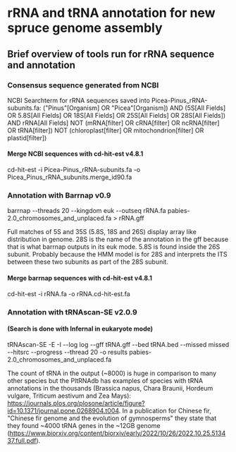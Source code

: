 # rRNA and tRNA annotation for new spruce genome assembly

## Brief overview of tools run for rRNA sequence and annotation
### Consensus sequence generated from NCBI
NCBI Searchterm for rRNA sequences saved into Picea-Pinus_rRNA-subunits.fa:
("Pinus"[Organism] OR "Picea"[Organism]) AND (5S[All Fields] OR 5.8S[All Fields] OR 18S[All Fields] OR 25S[All Fields] OR 28S[All Fields]) AND rRNA[All Fields] NOT (mRNA[filter] OR cRNA[filter] OR ncRNA[filter] OR tRNA[filter]) NOT (chloroplast[filter] OR mitochondrion[filter] OR plastid[filter])

#### Merge NCBI sequences with cd-hit-est v4.8.1
cd-hit-est -i Picea-Pinus_rRNA-subunits.fa -o Picea_Pinus_rRNA_subunits.merge_id90.fa

### Annotation with Barrnap v0.9
barrnap --threads 20 --kingdom euk --outseq rRNA.fa pabies-2.0_chromosomes_and_unplaced.fa > rRNA.gff

Full matches of 5S and 35S (5.8S, 18S and 26S) display array like distribution in genome. 28S is the name of the annotation in the gff because that is what barrnap outputs in its euk mode. 5.8S is found inside the 26S subunit. Probably because the HMM model is for 28S and interprets the ITS between these two subunits as part of the 28S subunit.

#### Merge barrnap sequences with cd-hit-est v4.8.1
cd-hit-est -i rRNA.fa -o rRNA.cd-hit-est.fa

### Annotation with tRNAscan-SE v2.0.9
#### (Search is done with Infernal in eukaryote mode)
tRNAscan-SE -E -I --log log --gff tRNA.gff --bed tRNA.bed --missed missed --hitsrc --progress --thread 20 -o results pabies-2.0_chromosomes_and_unplaced.fa

The count of tRNA in the output (~8000) is huge in comparison to many other species but the PltRNAdb has examples of species with tRNA annotations in the thousands (Brassica napus, Chara Braunii, Hordeum vulgare, Triticum aestivum and Zea Mays): 
https://journals.plos.org/plosone/article/figure?id=10.1371/journal.pone.0268904.t004.
In a publication for Chinese fir, "Chinese fir genome and the evolution of gymnosperms" they state that they found ~4000 tRNA genes in the ~12GB genome (https://www.biorxiv.org/content/biorxiv/early/2022/10/26/2022.10.25.513437.full.pdf).
